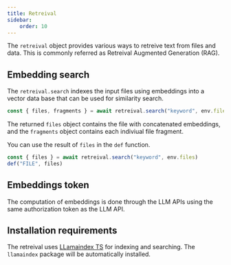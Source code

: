 ```yaml
---
title: Retreival
sidebar:
    order: 10
---
```


The `retreival` object provides various ways to retreive text from files and data.
This is commonly referred as Retreival Augmented Generation (RAG).

## Embedding search

The `retreival.search` indexes the input files using embeddings into a vector data base that can be used for similarity search.

```js
const { files, fragments } = await retreival.search("keyword", env.files)
```

The returned `files` object contains the file with
concatenated embeddings, and the `fragments` object contains each indiviual file fragment.

You can use the result of `files` in the `def` function.

```js
const { files } = await retreival.search("keyword", env.files)
def("FILE", files)
```

## Embeddings token

The computation of embeddings is done through the
LLM APIs using the same authorization token as the LLM API.

## Installation requirements

The retreival uses [LLamaindex TS](https://ts.llamaindex.ai/) for indexing and searching.
The `llamaindex` package will be automatically installed.
